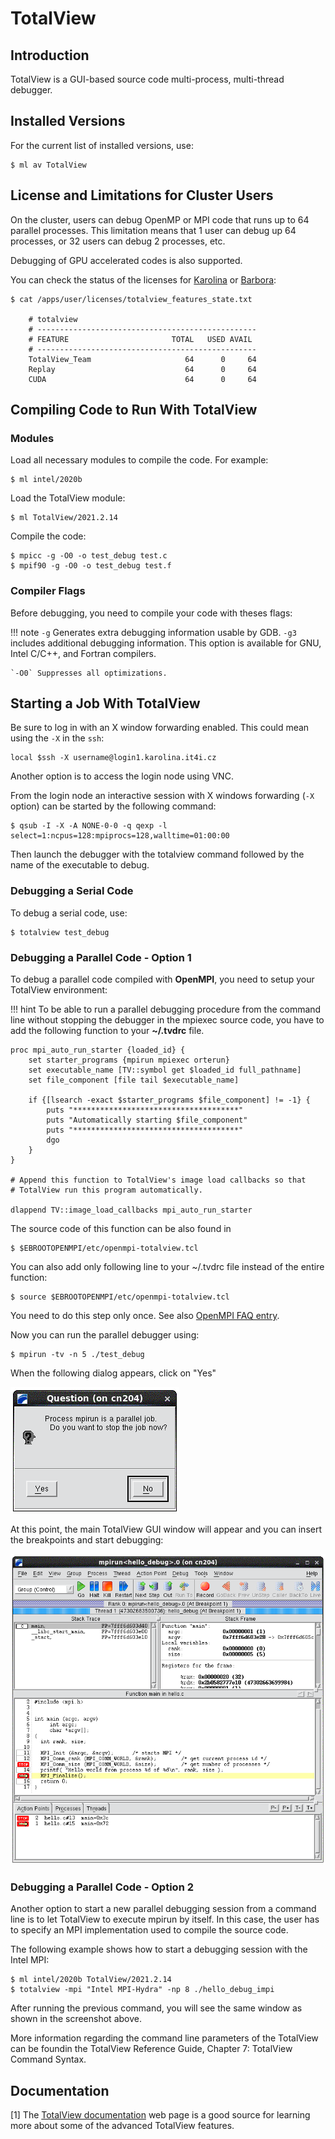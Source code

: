 # TotalView

## Introduction

TotalView is a GUI-based source code multi-process, multi-thread debugger.

## Installed Versions

For the current list of installed versions, use:

```console
$ ml av TotalView
```

## License and Limitations for Cluster Users

On the cluster, users can debug OpenMP or MPI code that runs up to 64 parallel processes. This limitation means that 1 user can debug up 64 processes, or 32 users can debug 2 processes, etc.

Debugging of GPU accelerated codes is also supported.

You can check the status of the licenses for [Karolina][a] or [Barbora][b]:

```console
$ cat /apps/user/licenses/totalview_features_state.txt

    # totalview
    # -------------------------------------------------
    # FEATURE                       TOTAL   USED AVAIL
    # -------------------------------------------------
    TotalView_Team                     64      0     64
    Replay                             64      0     64
    CUDA                               64      0     64
```

## Compiling Code to Run With TotalView

### Modules

Load all necessary modules to compile the code. For example:

```console
$ ml intel/2020b
```

Load the TotalView module:

```console
$ ml TotalView/2021.2.14
```

Compile the code:

```console
$ mpicc -g -O0 -o test_debug test.c
$ mpif90 -g -O0 -o test_debug test.f
```

### Compiler Flags

Before debugging, you need to compile your code with theses flags:

!!! note
    `-g` Generates extra debugging information usable by GDB. `-g3` includes additional debugging information. This option is available for GNU, Intel C/C++, and Fortran compilers.

    `-O0` Suppresses all optimizations.

## Starting a Job With TotalView

Be sure to log in with an X window forwarding enabled. This could mean using the `-X` in the `ssh`:

```console
local $ssh -X username@login1.karolina.it4i.cz
```

Another option is to access the login node using VNC.

From the login node an interactive session with X windows forwarding (`-X` option) can be started by the following command:

```console
$ qsub -I -X -A NONE-0-0 -q qexp -l select=1:ncpus=128:mpiprocs=128,walltime=01:00:00
```

Then launch the debugger with the totalview command followed by the name of the executable to debug.

### Debugging a Serial Code

To debug a serial code, use:

```console
$ totalview test_debug
```

### Debugging a Parallel Code - Option 1

To debug a parallel code compiled with **OpenMPI**, you need to setup your TotalView environment:

!!! hint
    To be able to run a parallel debugging procedure from the command line without stopping the debugger in the mpiexec source code, you have to add the following function to your **~/.tvdrc** file.

```console
proc mpi_auto_run_starter {loaded_id} {
    set starter_programs {mpirun mpiexec orterun}
    set executable_name [TV::symbol get $loaded_id full_pathname]
    set file_component [file tail $executable_name]

    if {[lsearch -exact $starter_programs $file_component] != -1} {
        puts "*************************************"
        puts "Automatically starting $file_component"
        puts "*************************************"
        dgo
    }
}

# Append this function to TotalView's image load callbacks so that
# TotalView run this program automatically.

dlappend TV::image_load_callbacks mpi_auto_run_starter
```

The source code of this function can be also found in

```console
$ $EBROOTOPENMPI/etc/openmpi-totalview.tcl
```

You can also add only following line to your ~/.tvdrc file instead of
the entire function:

```console
$ source $EBROOTOPENMPI/etc/openmpi-totalview.tcl
```

You need to do this step only once. See also [OpenMPI FAQ entry][c].

Now you can run the parallel debugger using:

```console
$ mpirun -tv -n 5 ./test_debug
```

When the following dialog appears, click on "Yes"

![](../../img/totalview1.png)

At this point, the main TotalView GUI window will appear and you can insert the breakpoints and start debugging:

![](../../img/totalview2.png)

### Debugging a Parallel Code - Option 2

Another option to start a new parallel debugging session from a command line is to let TotalView to execute mpirun by itself. In this case, the user has to specify an MPI implementation used to compile the source code.

The following example shows how to start a debugging session with the Intel MPI:

```console
$ ml intel/2020b TotalView/2021.2.14
$ totalview -mpi "Intel MPI-Hydra" -np 8 ./hello_debug_impi
```

After running the previous command, you will see the same window as shown in the screenshot above.

More information regarding the command line parameters of the TotalView can be foundin the TotalView Reference Guide, Chapter 7: TotalView Command Syntax.

## Documentation

[1] The [TotalView documentation][d] web page is a good source for learning more about some of the advanced TotalView features.

[a]: https://extranet.it4i.cz/rsweb/karolina/license/Totalview
[b]: https://extranet.it4i.cz/rsweb/barbora/license/Totalview
[c]: https://www.open-mpi.org/faq/?category=running#run-with-tv
[d]: http://www.roguewave.com/support/product-documentation/totalview-family.aspx#totalview
